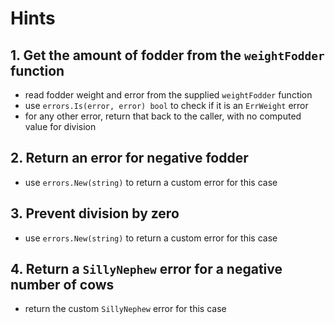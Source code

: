 # Hints

## 1. Get the amount of fodder from the `weightFodder` function

* read fodder weight and error from the supplied `weightFodder` function
* use `errors.Is(error, error) bool` to check if it is an `ErrWeight` error
* for any other error, return that back to the caller, with no computed value for division

## 2. Return an error for negative fodder

* use `errors.New(string)` to return a custom error for this case

## 3. Prevent division by zero

* use `errors.New(string)` to return a custom error for this case

## 4. Return a `SillyNephew` error for a negative number of cows

* return the custom `SillyNephew` error for this case
